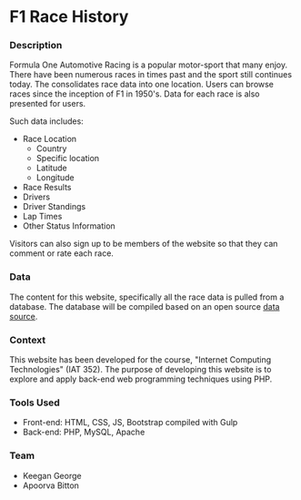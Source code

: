 # F1 Race History

### Description
Formula One Automotive Racing is a popular motor-sport that many enjoy. There have been numerous races in times past and the sport still continues today. The consolidates race data into one location. Users can browse races since the inception of F1 in 1950's. Data for each race is also presented for users. 


Such data includes: 
* Race Location
  * Country
  * Specific location
  * Latitude 
  * Longitude
* Race Results
* Drivers
* Driver Standings
* Lap Times
* Other Status Information


Visitors can also sign up to be members of the website so that they can comment or rate each race.

### Data
The content for this website, specifically all the race data is pulled from a database. The database will be compiled based on an open source <a href="https://www.kaggle.com/cjgdev/formula-1-race-data-19502017">data source</a>.

### Context
This website has been developed for the course, "Internet Computing Technologies" (IAT 352). The purpose of developing this website is to explore and apply back-end web programming techniques using PHP. 

### Tools Used
* Front-end: HTML, CSS, JS, Bootstrap compiled with Gulp
* Back-end: PHP, MySQL, Apache

### Team
* Keegan George
* Apoorva Bitton
